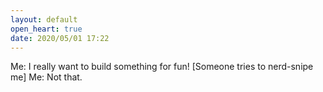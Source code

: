 ```yaml
---
layout: default
open_heart: true
date: 2020/05/01 17:22
---
```


Me: I really want to build something for fun! [Someone tries to nerd-snipe me] Me: Not that.

